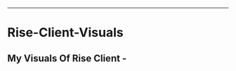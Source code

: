 ----------------------------------------------------------------------------------------------------------------------------------------------------------------------------------------------------------------------------------------------------------------------
# Rise-Client-Visuals
My Visuals Of Rise Client -
----------------------------------------------------------------------------------------------------------------------------------------------------------------------------------------------------------------------------------------------------------------------
